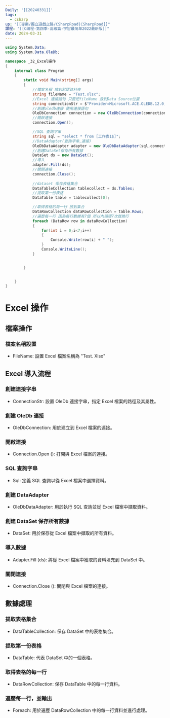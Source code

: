 ```yaml
---
Daily: '[[20240331]]'
tags:
  - csharp
up: "[[專案/獨立遊戲之路/CSharpRoad|CSharpRoad]]"
課程: "[[C编程-第四季-高级篇-宇宙最简单2022最新版]]"
date: 2024-03-31
---
```



```csharp  file:Program
using System.Data;
using System.Data.OleDb;

namespace _32_Excel操作
{
    internal class Program
    {
        static void Main(string[] args)
        {
            //檔案名稱 放到默認資料夾
            string fileName = "Test.xlsx";
            //Excel 連接語句 只要把fileName 放到Data Source位置
            string connectionStr = $"Provider=Microsoft.ACE.OLEDB.12.0;Data Source={fileName};Extended Properties='Excel 12.0;HDR=YES;'";
            //創建oledb連接 使用連接語句
            OleDbConnection connection = new OleDbConnection(connectionStr);
            //開啟連接
            connection.Open();  

			//SQL 查詢字串
            string sql = "select * from [工作表1$]";
			//DataAdapter(查詢字串,連接)
            OleDbDataAdapter adapter = new OleDbDataAdapter(sql,connection);
			//創建DataSet保存所有數據
            DataSet ds = new DataSet(); 
			//導入
            adapter.Fill(ds);
			//關閉連接
            connection.Close();
			
            //dataset 保存表格集合
            DataTableCollection tablecollect = ds.Tables;
			//提取第一份表格
            DataTable table = tablecollect[0];

            //取得表格的每一行 放到集合
            DataRowCollection dataRowCollection = table.Rows;
			//遍歷每一行 因為每行數據有7個 所以內循環7次就換行
            foreach (DataRow row in dataRowCollection)
            {
                for(int i = 0;i<7;i++)
                {
                    Console.Write(row[i] + " ");
                }
                Console.WriteLine();
            }


        }

      
    }
}

```

# Excel 操作

## 檔案操作

### 檔案名稱設置
- FileName: 設置 Excel 檔案名稱為 "Test. Xlsx"

## Excel 導入流程

### 創建連接字串
- ConnectionStr: 設置 OleDb 連接字串，指定 Excel 檔案的路徑及其屬性。

### 創建 OleDb 連接
- OleDbConnection: 用於建立到 Excel 檔案的連接。

### 開啟連接
- Connection.Open (): 打開與 Excel 檔案的連接。

### SQL 查詢字串
- Sql: 定義 SQL 查詢以從 Excel 檔案中選擇資料。

### 創建 DataAdapter
- OleDbDataAdapter: 用於執行 SQL 查詢並從 Excel 檔案中擷取資料。

### 創建 DataSet 保存所有數據
- DataSet: 用於保存從 Excel 檔案中擷取的所有資料。

### 導入數據
- Adapter.Fill (ds): 將從 Excel 檔案中獲取的資料填充到 DataSet 中。

### 關閉連接
- Connection.Close (): 關閉與 Excel 檔案的連接。

## 數據處理

### 提取表格集合
- DataTableCollection: 保存 DataSet 中的表格集合。

### 提取第一份表格
- DataTable: 代表 DataSet 中的一個表格。

### 取得表格的每一行
- DataRowCollection: 保存 DataTable 中的每一行資料。

### 遍歷每一行，並輸出
- Foreach: 用於遍歷 DataRowCollection 中的每一行資料並進行處理。
